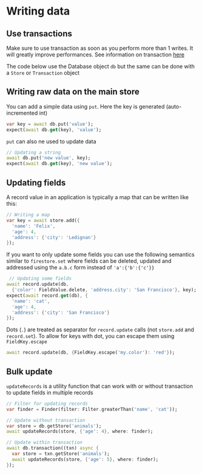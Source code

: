 # Writing data

## Use transactions

Make sure to use transaction as soon as you perform more than 1 writes. It 
will greatly improve performances. See information on transaction [here](transactions.md)

The code below use the Database object `db` but the same can be done with a
`Store` or `Transaction` object

## Writing raw data on the main store

You can add a simple data using `put`. Here the key is generated 
(auto-incremented int)

```dart
var key = await db.put('value');
expect(await db.get(key), 'value');
```

`put` can also ne used to update data

```dart
// Updating a string
await db.put('new value', key);
expect(await db.get(key), 'new value');
```

## Updating fields

A record value in an application is typically a map that can be written like 
this:

```dart
// Writing a map
var key = await store.add({
  'name': 'Felix',
  'age': 4,
  'address': {'city': 'Ledignan'}
});
```

If you want to only update some fields you can use the following semantics
similar to `firestore.set` where fields can be deleted, updated and addressed
using the `a.b.c` form instead of `'a':{'b':{'c'}}`


```dart
 // Updating some fields
await record.update(db,
  {'color': FieldValue.delete, 'address.city': 'San Francisco'}, key);
expect(await record.get(db), {
  'name': 'cat',
  'age': 4,
  'address': {'city': 'San Francisco'}
});
```

Dots (`.`) are treated as separator for `record.update` calls (not `store.add` and `record.set`). To allow for keys with dot, you
can escape them using `FieldKey.escape` 

```dart
await record.update(db, {FieldKey.escape('my.color'): 'red'});
```

## Bulk update

`updateRecords` is a utility function that can work with or without transaction to update fields in multiple records

```dart
// Filter for updating records
var finder = Finder(filter: Filter.greaterThan('name', 'cat'));

// Update without transaction
var store = db.getStore('animals');
await updateRecords(store, {'age': 4}, where: finder);

// Update within transaction
await db.transaction((txn) async {
  var store = txn.getStore('animals');
  await updateRecords(store, {'age': 5}, where: finder);
});
```
